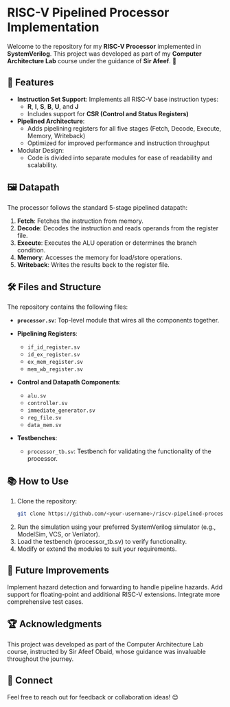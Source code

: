 # RISC-V Pipelined Processor Implementation

Welcome to the repository for my **RISC-V Processor** implemented in **SystemVerilog**. This project was developed as part of my **Computer Architecture Lab** course under the guidance of **Sir Afeef**. 🚀

## 📜 Features
- **Instruction Set Support**: Implements all RISC-V base instruction types:
  - **R**, **I**, **S**, **B**, **U**, and **J**
  - Includes support for **CSR (Control and Status Registers)**
- **Pipelined Architecture**: 
  - Adds pipelining registers for all five stages (Fetch, Decode, Execute, Memory, Writeback)
  - Optimized for improved performance and instruction throughput
- Modular Design:
  - Code is divided into separate modules for ease of readability and scalability.

## 🖼️ Datapath
The processor follows the standard 5-stage pipelined datapath:
1. **Fetch**: Fetches the instruction from memory.
2. **Decode**: Decodes the instruction and reads operands from the register file.
3. **Execute**: Executes the ALU operation or determines the branch condition.
4. **Memory**: Accesses the memory for load/store operations.
5. **Writeback**: Writes the results back to the register file.

## 🛠️ Files and Structure
The repository contains the following files:
- **`processor.sv`**: Top-level module that wires all the components together.

- **Pipelining Registers**:
  - `if_id_register.sv`
  - `id_ex_register.sv`
  - `ex_mem_register.sv`
  - `mem_wb_register.sv`
- **Control and Datapath Components**:
  - `alu.sv`
  - `controller.sv`
  - `immediate_generator.sv`
  - `reg_file.sv`
  - `data_mem.sv`

- **Testbenches**:
  - `processor_tb.sv`: Testbench for validating the functionality of the processor.

## 📚 How to Use
1. Clone the repository:
   ```bash
   git clone https://github.com/<your-username>/riscv-pipelined-processor.git
   ```
2. Run the simulation using your preferred SystemVerilog simulator (e.g., ModelSim, VCS, or Verilator).
3. Load the testbench (processor_tb.sv) to verify functionality.
4. Modify or extend the modules to suit your requirements.
## 🚀 Future Improvements
Implement hazard detection and forwarding to handle pipeline hazards.
Add support for floating-point and additional RISC-V extensions.
Integrate more comprehensive test cases.
## 🏆 Acknowledgments
This project was developed as part of the Computer Architecture Lab course, instructed by Sir Afeef Obaid, whose guidance was invaluable throughout the journey.

## 🤝 Connect
Feel free to reach out for feedback or collaboration ideas! 😊



